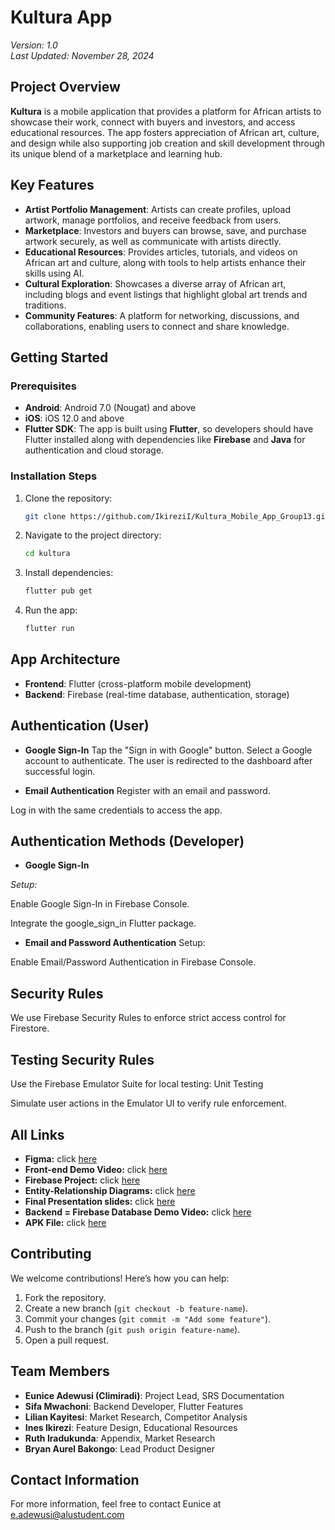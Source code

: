 # **Kultura App**  
*Version: 1.0*  
*Last Updated: November 28, 2024*

## **Project Overview**
**Kultura** is a mobile application that provides a platform for African artists to showcase their work, connect with buyers and investors, and access educational resources. The app fosters appreciation of African art, culture, and design while also supporting job creation and skill development through its unique blend of a marketplace and learning hub.

## **Key Features**
- **Artist Portfolio Management**: Artists can create profiles, upload artwork, manage portfolios, and receive feedback from users.
- **Marketplace**: Investors and buyers can browse, save, and purchase artwork securely, as well as communicate with artists directly.
- **Educational Resources**: Provides articles, tutorials, and videos on African art and culture, along with tools to help artists enhance their skills using AI.
- **Cultural Exploration**: Showcases a diverse array of African art, including blogs and event listings that highlight global art trends and traditions.
- **Community Features**: A platform for networking, discussions, and collaborations, enabling users to connect and share knowledge.

## **Getting Started**

### **Prerequisites**
- **Android**: Android 7.0 (Nougat) and above
- **iOS**: iOS 12.0 and above
- **Flutter SDK**: The app is built using **Flutter**, so developers should have Flutter installed along with dependencies like **Firebase** and **Java** for authentication and cloud storage.

### **Installation Steps**
1. Clone the repository:
    ```bash
    git clone https://github.com/IkireziI/Kultura_Mobile_App_Group13.git
    ```
2. Navigate to the project directory:
    ```bash
    cd kultura
    ```
3. Install dependencies:
    ```bash
    flutter pub get
    ```
4. Run the app:
    ```bash
    flutter run
    ```

## **App Architecture**
- **Frontend**: Flutter (cross-platform mobile development)
- **Backend**: Firebase (real-time database, authentication, storage)

##  Authentication (User)
- **Google Sign-In**
Tap the "Sign in with Google" button.
Select a Google account to authenticate.
The user is redirected to the dashboard after successful login.

- **Email Authentication**
Register with an email and password.

Log in with the same credentials to access the app.

## Authentication Methods (Developer)
- **Google Sign-In**

*Setup:*

Enable Google Sign-In in Firebase Console.

Integrate the google_sign_in Flutter package.

- **Email and Password Authentication**
Setup:

Enable Email/Password Authentication in Firebase Console.

## Security Rules
We use Firebase Security Rules to enforce strict access control for Firestore.

## Testing Security Rules
Use the Firebase Emulator Suite for local testing: Unit Testing

Simulate user actions in the Emulator UI to verify rule enforcement.


## **All Links**
- **Figma:** click [here](https://www.figma.com/design/QNS4ZaYxoaapEorJmvNNnY/kultura--app?node-id=184-112&node-type=frame&t=nWQ9q8ihmjvdG4Ku-0)
- **Front-end Demo Video:** click [here](https://www.youtube.com/watch?v=8LyMIz6y8cU) 
- **Firebase Project:** click [here](https://console.firebase.google.com/project/kultura-app-group13/overview)
- **Entity-Relationship Diagrams:** click [here](https://docs.google.com/document/d/1on0IlsrnYmv6Ff18IQxFvneYTaQ_gyp7u_RXqdV_JgI/edit?usp=sharing)
- **Final Presentation slides:** click [here](https://www.canva.com/design/DAGXvg4iANA/8AmnRjuutk34-jkMdnTpDg/edit?utm_content=DAGXvg4iANA&utm_campaign=designshare&utm_medium=link2&utm_source=sharebutton)
- **Backend = Firebase Database Demo Video:** click [here](https://drive.google.com/file/d/1fzNx9XiAsozqfSRYyQm3WEZDpymiSqjT/view?usp=drive_link) 
- **APK File:** click [here](https://drive.google.com/file/d/1fLw_5U9FH5GNx40YtCO2NDUeOoTaGI8U/view?usp=drive_link) 

## **Contributing**
We welcome contributions! Here’s how you can help:
1. Fork the repository.
2. Create a new branch (`git checkout -b feature-name`).
3. Commit your changes (`git commit -m "Add some feature"`).
4. Push to the branch (`git push origin feature-name`).
5. Open a pull request.

## **Team Members**
- **Eunice Adewusi (Climiradi)**: Project Lead, SRS Documentation
- **Sifa Mwachoni**: Backend Developer, Flutter Features
- **Lilian Kayitesi**: Market Research, Competitor Analysis
- **Ines Ikirezi**: Feature Design, Educational Resources
- **Ruth Iradukunda**: Appendix, Market Research
- **Bryan Aurel Bakongo**: Lead Product Designer

## **Contact Information**
For more information, feel free to contact Eunice at e.adewusi@alustudent.com
